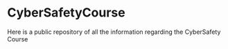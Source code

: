# CyberSafetyCourse
Here is a public repository of all the information regarding the CyberSafety Course
